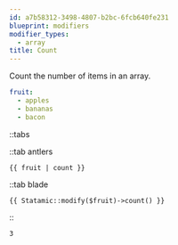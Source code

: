 ```yaml
---
id: a7b58312-3498-4807-b2bc-6fcb640fe231
blueprint: modifiers
modifier_types:
  - array
title: Count
---
```

Count the number of items in an array.

```yaml
fruit:
  - apples
  - bananas
  - bacon
```

::tabs

::tab antlers
```antlers
{{ fruit | count }}
```
::tab blade
```blade
{{ Statamic::modify($fruit)->count() }}
```
::

```html
3
```

